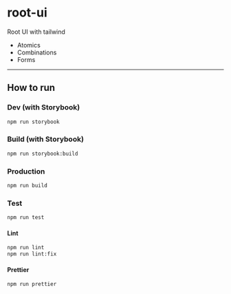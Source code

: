 # root-ui

Root UI with tailwind

- Atomics
- Combinations
- Forms

---

## How to run

### Dev (with Storybook)

```bash
npm run storybook
```

### Build (with Storybook)

```bash
npm run storybook:build
```

### Production

```bash
npm run build
```

### Test

```bash
npm run test
```

#### Lint

```bash
npm run lint
npm run lint:fix
```

#### Prettier

```bash
npm run prettier
```
